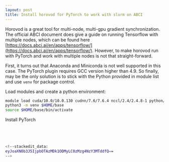 ```yaml
---
layout: post
title: Install horovod for PyTorch to work with slurm on ABCI
---
```


Horovod is a great tool for multi-node, multi-gpu gradient synchronization. The official ABCI document does give a guide on running Tensorflow with multiple nodes, which can be found here [https://docs.abci.ai/en/apps/tensorflow/](https://docs.abci.ai/en/apps/tensorflow/).  However, to make horovod run with PyTorch and work with multiple nodes is not that straight-forward.

First, it turns out that Anaconda and Miniconda is not well supported in this case. The PyTorch plugin requires GCC version higher than 4.9. So finally, may be the only solution is to stick with the Python provided in module list and use `venv` for package control.

Load modules and create a python environment:
```bash
module load cuda/10.0/10.0.130 cudnn/7.6/7.6.4 nccl/2.4/2.4.8-1 python/3.6/3.6.5 openmpi/2.1.6
python3 -m venv $HOME/base
source $HOME/base/bin/activate
```

Install PyTorch
```bash




<!--stackedit_data:
eyJoaXN0b3J5IjpbOTAzMDk1ODMyLC0zMzg4NzY3MTddfQ==
-->